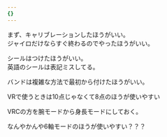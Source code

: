 ```yaml
---
{}
---
```

  

まず、キャリブレーションしたほうがいい。  
ジャイロだけならすぐ終わるのでやったほうがいい。  

  

シールはつけたほうがいい。  
英語のシールは表記ミスしてる。  

  

バンドは複雑な方法で最初から付けたほうがいい。

  

VRで使うときは10点じゃなくて8点のほうが使いやすい

  

VRCの方を腕モードから身長モードにしておく。

  

なんやかんや6軸モードのほうが使いやすい？？？
